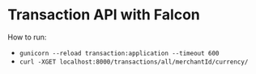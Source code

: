 # Transaction API with Falcon

How to run:
- `gunicorn --reload transaction:application --timeout 600`
- `curl -XGET localhost:8000/transactions/all/merchantId/currency/`
